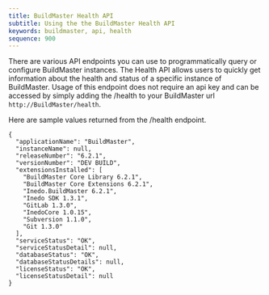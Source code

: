 ```yaml
---
title: BuildMaster Health API
subtitle: Using the the BuildMaster Health API
keywords: buildmaster, api, health
sequence: 900
---
```


There are various API endpoints you can use to programmatically query or configure BuildMaster instances. The Health API allows users to quickly get information about the health and status of a specific instance of BuildMaster. Usage of this endpoint does not require an api key and can be accessed by simply adding the /health to your BuildMaster url `http://BuildMaster/health`.

Here are sample values returned from the /health endpoint. 

```
{
  "applicationName": "BuildMaster",
  "instanceName": null,
  "releaseNumber": "6.2.1",
  "versionNumber": "DEV BUILD",
  "extensionsInstalled": [
    "BuildMaster Core Library 6.2.1",
    "BuildMaster Core Extensions 6.2.1",
    "Inedo.BuildMaster 6.2.1",
    "Inedo SDK 1.3.1",
    "GitLab 1.3.0",
    "InedoCore 1.0.15",
    "Subversion 1.1.0",
    "Git 1.3.0"
  ],
  "serviceStatus": "OK",
  "serviceStatusDetail": null,
  "databaseStatus": "OK",
  "databaseStatusDetails": null,
  "licenseStatus": "OK",
  "licenseStatusDetail": null
}
```

